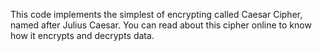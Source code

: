 This code implements the simplest of encrypting called Caesar Cipher, named after Julius Caesar.
You can read about this cipher online to know how it encrypts and decrypts data.
